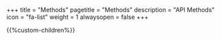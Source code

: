 +++
title = "Methods"
pagetitle = "Methods"
description = "API Methods"
icon = "fa-list" 
weight = 1
alwaysopen = false
+++

{{%custom-children%}}
